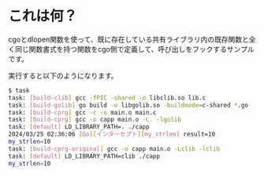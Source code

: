 # これは何？

cgoとdlopen関数を使って、既に存在している共有ライブラリ内の既存関数と全く同じ関数書式を持つ関数をcgo側で定義して、呼び出しをフックするサンプルです。

実行すると以下のようになります。

```sh
$ task
task: [build-clib] gcc -fPIC -shared -o libclib.so lib.c
task: [build-golib] go build -o libgolib.so -buildmode=c-shared *.go
task: [build-cprg] gcc -c -o main.o main.c
task: [build-cprg] gcc -o capp main.o -L. -lgolib
task: [default] LD_LIBRARY_PATH=. ./capp
2024/03/25 02:36:06 [Go][インターセプト][my_strlen] result=10
my_strlen=10
task: [build-cprg-original] gcc -o capp main.o -Lclib -lclib
task: [default] LD_LIBRARY_PATH=clib ./capp
my_strlen=10
```
